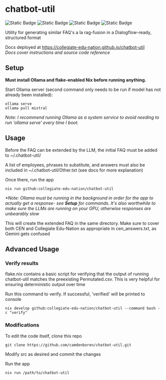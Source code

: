 # chatbot-util
![Static Badge](https://img.shields.io/badge/Version-0.2-blue)
![Static Badge](https://img.shields.io/badge/Platforms-Linux,_macOS-green)
![Static Badge](https://img.shields.io/badge/Coverage-90%25-green)
![Static Badge](https://img.shields.io/badge/Powered_by_Nix-grey?logo=nixOS&logoColor=white)

Utility for generating similar FAQ's a la rag-fusion in a Dialogflow-ready, structured format

Docs deployed at https://collegiate-edu-nation.github.io/chatbot-util<br>
<i>Docs cover instructions and source code reference</i>

## Setup
<b>Must install Ollama and flake-enabled Nix before running anything.</b>

Start Ollama server (second command only needs to be run if model has not already been installed):

    ollama serve
    ollama pull mistral

<i>Note: I recommend running Ollama as a system service to avoid needing to run 'ollama serve' every time I boot.</i>

## Usage
Before the FAQ can be extended by the LLM, the initial FAQ must be added to ~/.chatbot-util/

A list of employees, phrases to substitute, and answers must also be included in ~/.chatbot-util/Other.txt (see docs for more explanation)

Once there, run the app

    nix run github:collegiate-edu-nation/chatbot-util

<i>*Note: Ollama must be running in the background in order for the app to actually get a response- see <b>Setup</b> for commands. It's also worthwhile to make sure the LLMs are running on your GPU, otherwise responses are unbearably slow</i>

This will create the extended FAQ in the same directory. Make sure to cover both CEN and Collegiate Edu-Nation as appropriate in cen_answers.txt, as Gemini gets confused


## Advanced Usage
### Verify results
flake.nix contains a basic script for verifying that the output of running chatbot-util matches the preexisting Permutated.csv. This is very helpful for ensuring deterministic output over time

Run this command to verify. If successful, 'verified' will be printed to console

    nix develop github:collegiate-edu-nation/chatbot-util --command bash -c "verify"

### Modifications
To edit the code itself, clone this repo

    git clone https://github.com/camdenboren/chatbot-util.git

Modify src as desired and commit the changes

Run the app

    nix run /path/to/chatbot-util